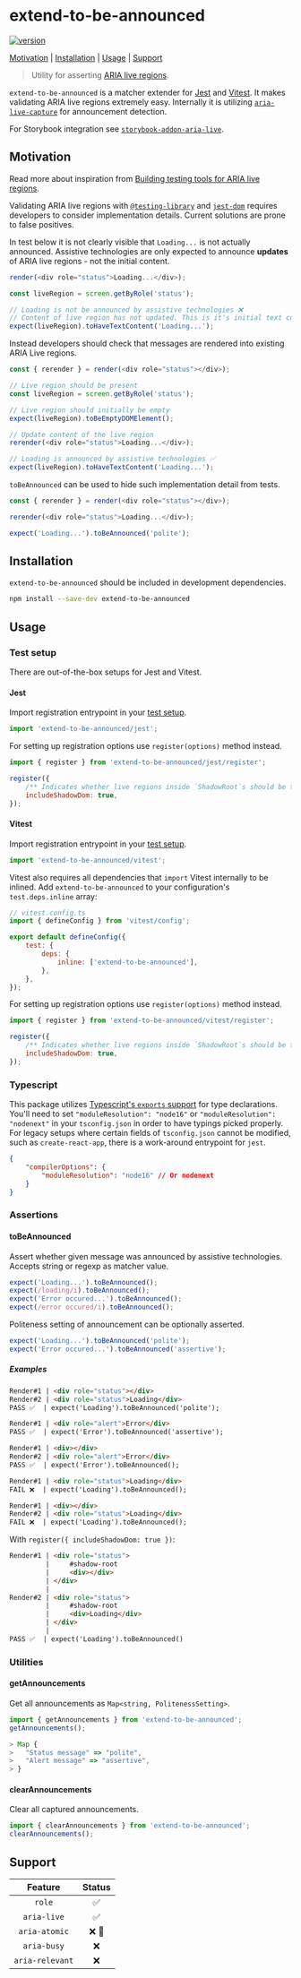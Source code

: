 # extend-to-be-announced

[![version](https://img.shields.io/npm/v/extend-to-be-announced)](https://www.npmjs.com/package/extend-to-be-announced)

[Motivation](#Motivation) | [Installation](#installation) | [Usage](#usage) | [Support](#support)

> Utility for asserting [ARIA live regions](https://www.w3.org/TR/wai-aria-1.2/#dfn-live-region).

`extend-to-be-announced` is a matcher extender for [Jest](https://jestjs.io/) and [Vitest](https://vitest.dev/). It makes validating ARIA live regions extremely easy. Internally it is utilizing [`aria-live-capture`](https://github.com/AriPerkkio/aria-live-capture) for announcement detection.

For Storybook integration see [`storybook-addon-aria-live`](https://github.com/AriPerkkio/storybook-addon-aria-live).

## Motivation

Read more about inspiration from [Building testing tools for ARIA live regions](https://loihdefactor.com/en/2022/04/29/building-testing-tools-for-aria-live-regions).

Validating ARIA live regions with [`@testing-library`](https://testing-library.com/) and [`jest-dom`](https://github.com/testing-library/jest-dom) requires developers to consider implementation details.
Current solutions are prone to false positives.

In test below it is not clearly visible that `Loading...` is not actually announced.
Assistive technologies are only expected to announce **updates** of ARIA live regions - not the initial content.

```js
render(<div role="status">Loading...</div>);

const liveRegion = screen.getByRole('status');

// Loading is not be announced by assistive technologies ❌
// Content of live region has not updated. This is it's initial text content.
expect(liveRegion).toHaveTextContent('Loading...');
```

Instead developers should check that messages are rendered into existing ARIA Live regions.

```js
const { rerender } = render(<div role="status"></div>);

// Live region should be present
const liveRegion = screen.getByRole('status');

// Live region should initially be empty
expect(liveRegion).toBeEmptyDOMElement();

// Update content of the live region
rerender(<div role="status">Loading...</div>);

// Loading is announced by assistive technologies ✅
expect(liveRegion).toHaveTextContent('Loading...');
```

`toBeAnnounced` can be used to hide such implementation detail from tests.

```js
const { rerender } = render(<div role="status"></div>);

rerender(<div role="status">Loading...</div>);

expect('Loading...').toBeAnnounced('polite');
```

## Installation

`extend-to-be-announced` should be included in development dependencies.

```bash
npm install --save-dev extend-to-be-announced
```

## Usage

### Test setup

There are out-of-the-box setups for Jest and Vitest.

#### Jest

Import registration entrypoint in your [test setup](https://jestjs.io/docs/en/configuration.html#setupfilesafterenv-array).

```js
import 'extend-to-be-announced/jest';
```

For setting up registration options use `register(options)` method instead.

```js
import { register } from 'extend-to-be-announced/jest/register';

register({
    /** Indicates whether live regions inside `ShadowRoot`s should be tracked. Defaults to false. */
    includeShadowDom: true,
});
```

#### Vitest

Import registration entrypoint in your [test setup](https://vitest.dev/config/#setupfiles).

```js
import 'extend-to-be-announced/vitest';
```

Vitest also requires all dependencies that `import` Vitest internally to be inlined. Add `extend-to-be-announced` to your configuration's `test.deps.inline` array:

```js
// vitest.config.ts
import { defineConfig } from 'vitest/config';

export default defineConfig({
    test: {
        deps: {
            inline: ['extend-to-be-announced'],
        },
    },
});
```

For setting up registration options use `register(options)` method instead.

```js
import { register } from 'extend-to-be-announced/vitest/register';

register({
    /** Indicates whether live regions inside `ShadowRoot`s should be tracked. Defaults to false. */
    includeShadowDom: true,
});
```

### Typescript

This package utilizes [Typescript's `exports` support](https://www.typescriptlang.org/docs/handbook/esm-node.html#packagejson-exports-imports-and-self-referencing) for type declarations. You'll need to set `"moduleResolution": "node16"` or `"moduleResolution": "nodenext"` in your `tsconfig.json` in order to have typings picked properly. For legacy setups where certain fields of `tsconfig.json` cannot be modified, such as `create-react-app`, there is a work-around entrypoint for `jest`.

```json
{
    "compilerOptions": {
        "moduleResolution": "node16" // Or nodenext
    }
}
```

### Assertions

#### toBeAnnounced

Assert whether given message was announced by assistive technologies.
Accepts string or regexp as matcher value.

```js
expect('Loading...').toBeAnnounced();
expect(/loading/i).toBeAnnounced();
expect('Error occured...').toBeAnnounced();
expect(/error occured/i).toBeAnnounced();
```

Politeness setting of announcement can be optionally asserted.

```js
expect('Loading...').toBeAnnounced('polite');
expect('Error occured...').toBeAnnounced('assertive');
```

##### Examples

<!-- prettier-ignore -->
```html
Render#1 | <div role="status"></div>
Render#2 | <div role="status">Loading</div>
PASS ✅  | expect('Loading').toBeAnnounced('polite');
```

<!-- prettier-ignore -->
```html
Render#1 | <div role="alert">Error</div>
PASS ✅  | expect('Error').toBeAnnounced('assertive');
```

<!-- prettier-ignore -->
```html
Render#1 | <div></div>
Render#2 | <div role="alert">Error</div>
PASS ✅  | expect('Error').toBeAnnounced();
```

<!-- prettier-ignore -->
```html
Render#1 | <div role="status">Loading</div>
FAIL ❌  | expect('Loading').toBeAnnounced();
```

<!-- prettier-ignore -->
```html
Render#1 | <div></div>
Render#2 | <div role="status">Loading</div>
FAIL ❌  | expect('Loading').toBeAnnounced();
```

With `register({ includeShadowDom: true })`:

<!-- prettier-ignore -->
```html
Render#1 | <div role="status">
         |     #shadow-root
         |     <div></div>
         | </div>
         |
Render#2 | <div role="status">
         |     #shadow-root
         |     <div>Loading</div>
         | </div>
         |
PASS ✅  | expect('Loading').toBeAnnounced()
```

### Utilities

#### getAnnouncements

Get all announcements as `Map<string, PolitenessSetting>`.

```js
import { getAnnouncements } from 'extend-to-be-announced';
getAnnouncements();

> Map {
>   "Status message" => "polite",
>   "Alert message" => "assertive",
> }
```

#### clearAnnouncements

Clear all captured announcements.

```js
import { clearAnnouncements } from 'extend-to-be-announced';
clearAnnouncements();
```

## Support

|     Feature     | Status |
| :-------------: | :----: |
|     `role`      |   ✅   |
|   `aria-live`   |   ✅   |
|  `aria-atomic`  | ❌ 👷  |
|   `aria-busy`   |   ❌   |
| `aria-relevant` |   ❌   |

